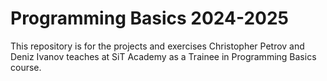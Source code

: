 # Programming Basics 2024-2025
This repository is for the projects and exercises Christopher Petrov and Deniz Ivanov teaches at SiT Academy as a Trainee in Programming Basics course.
